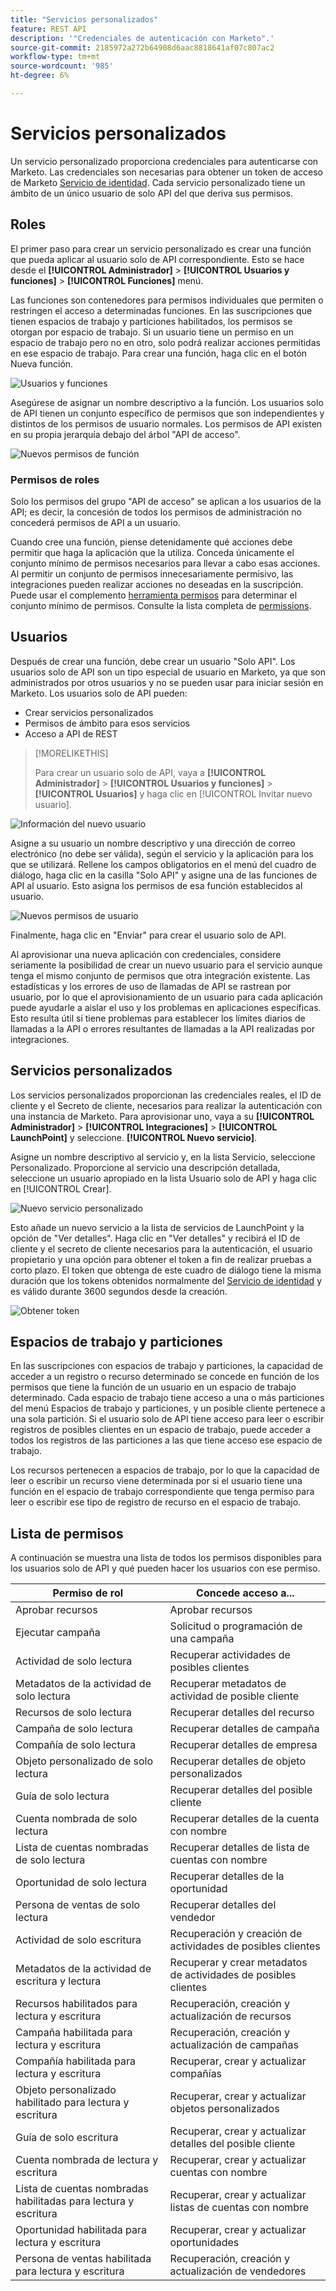 ```yaml
---
title: "Servicios personalizados"
feature: REST API
description: '"Credenciales de autenticación con Marketo".'
source-git-commit: 2185972a272b64908d6aac8818641af07c807ac2
workflow-type: tm+mt
source-wordcount: '985'
ht-degree: 6%

---
```



# Servicios personalizados

Un servicio personalizado proporciona credenciales para autenticarse con Marketo. Las credenciales son necesarias para obtener un token de acceso de Marketo [Servicio de identidad](https://developer.adobe.com/marketo-apis/api/identity/#tag/Identity/operation/identityUsingGET). Cada servicio personalizado tiene un ámbito de un único usuario de solo API del que deriva sus permisos.

## Roles

El primer paso para crear un servicio personalizado es crear una función que pueda aplicar al usuario solo de API correspondiente. Esto se hace desde el **[!UICONTROL Administrador]** > **[!UICONTROL Usuarios y funciones]** > **[!UICONTROL Funciones]** menú.

Las funciones son contenedores para permisos individuales que permiten o restringen el acceso a determinadas funciones. En las suscripciones que tienen espacios de trabajo y particiones habilitados, los permisos se otorgan por espacio de trabajo. Si un usuario tiene un permiso en un espacio de trabajo pero no en otro, solo podrá realizar acciones permitidas en ese espacio de trabajo. Para crear una función, haga clic en el botón Nueva función.

![Usuarios y funciones](assets/admin-users-and-roles-roles.png)

Asegúrese de asignar un nombre descriptivo a la función. Los usuarios solo de API tienen un conjunto específico de permisos que son independientes y distintos de los permisos de usuario normales. Los permisos de API existen en su propia jerarquía debajo del árbol &quot;API de acceso&quot;.

![Nuevos permisos de función](assets/new-role-access-api-permissions.png)

### Permisos de roles

Solo los permisos del grupo &quot;API de acceso&quot; se aplican a los usuarios de la API; es decir, la concesión de todos los permisos de administración no concederá permisos de API a un usuario.

Cuando cree una función, piense detenidamente qué acciones debe permitir que haga la aplicación que la utiliza. Conceda únicamente el conjunto mínimo de permisos necesarios para llevar a cabo esas acciones. Al permitir un conjunto de permisos innecesariamente permisivo, las integraciones pueden realizar acciones no deseadas en la suscripción. Puede usar el complemento [herramienta permisos](endpoint-reference.md) para determinar el conjunto mínimo de permisos. Consulte la lista completa de [permissions](#permission_list).

## Usuarios

Después de crear una función, debe crear un usuario &quot;Solo API&quot;. Los usuarios solo de API son un tipo especial de usuario en Marketo, ya que son administrados por otros usuarios y no se pueden usar para iniciar sesión en Marketo. Los usuarios solo de API pueden:

- Crear servicios personalizados
- Permisos de ámbito para esos servicios
- Acceso a API de REST

>[!MORELIKETHIS]
>
>Para crear un usuario solo de API, vaya a **[!UICONTROL Administrador]** > **[!UICONTROL Usuarios y funciones]** > **[!UICONTROL Usuarios]** y haga clic en [!UICONTROL Invitar nuevo usuario].


![Información del nuevo usuario](assets/new-user-info.png)

Asigne a su usuario un nombre descriptivo y una dirección de correo electrónico (no debe ser válida), según el servicio y la aplicación para los que se utilizará. Rellene los campos obligatorios en el menú del cuadro de diálogo, haga clic en la casilla &quot;Solo API&quot; y asigne una de las funciones de API al usuario. Esto asigna los permisos de esa función establecidos al usuario.

![Nuevos permisos de usuario](assets/new-user-permissions.png)

Finalmente, haga clic en &quot;Enviar&quot; para crear el usuario solo de API.

Al aprovisionar una nueva aplicación con credenciales, considere seriamente la posibilidad de crear un nuevo usuario para el servicio aunque tenga el mismo conjunto de permisos que otra integración existente. Las estadísticas y los errores de uso de llamadas de API se rastrean por usuario, por lo que el aprovisionamiento de un usuario para cada aplicación puede ayudarle a aislar el uso y los problemas en aplicaciones específicas. Esto resulta útil si tiene problemas para establecer los límites diarios de llamadas a la API o errores resultantes de llamadas a la API realizadas por integraciones.

## Servicios personalizados

Los servicios personalizados proporcionan las credenciales reales, el ID de cliente y el Secreto de cliente, necesarios para realizar la autenticación con una instancia de Marketo. Para aprovisionar uno, vaya a su **[!UICONTROL Administrador]** > **[!UICONTROL Integraciones]** > **[!UICONTROL LaunchPoint]** y seleccione. **[!UICONTROL Nuevo servicio]**.

Asigne un nombre descriptivo al servicio y, en la lista Servicio, seleccione Personalizado. Proporcione al servicio una descripción detallada, seleccione un usuario apropiado en la lista Usuario solo de API y haga clic en [!UICONTROL Crear].

![Nuevo servicio personalizado](assets/admin-launchpoint-new-service.png)

Esto añade un nuevo servicio a la lista de servicios de LaunchPoint y la opción de &quot;Ver detalles&quot;. Haga clic en &quot;Ver detalles&quot; y recibirá el ID de cliente y el secreto de cliente necesarios para la autenticación, el usuario propietario y una opción para obtener el token a fin de realizar pruebas a corto plazo. El token que obtenga de este cuadro de diálogo tiene la misma duración que los tokens obtenidos normalmente del [Servicio de identidad](https://developer.adobe.com/marketo-apis/api/identity/#tag/Identity/operation/identityUsingGET) y es válido durante 3600 segundos desde la creación.

![Obtener token](assets/get-token.png)

## Espacios de trabajo y particiones

En las suscripciones con espacios de trabajo y particiones, la capacidad de acceder a un registro o recurso determinado se concede en función de los permisos que tiene la función de un usuario en un espacio de trabajo determinado. Cada espacio de trabajo tiene acceso a una o más particiones del menú Espacios de trabajo y particiones, y un posible cliente pertenece a una sola partición. Si el usuario solo de API tiene acceso para leer o escribir registros de posibles clientes en un espacio de trabajo, puede acceder a todos los registros de las particiones a las que tiene acceso ese espacio de trabajo.

Los recursos pertenecen a espacios de trabajo, por lo que la capacidad de leer o escribir un recurso viene determinada por si el usuario tiene una función en el espacio de trabajo correspondiente que tenga permiso para leer o escribir ese tipo de registro de recurso en el espacio de trabajo.

## Lista de permisos

A continuación se muestra una lista de todos los permisos disponibles para los usuarios solo de API y qué pueden hacer los usuarios con ese permiso.

| Permiso de rol | Concede acceso a... |
| --- | --- |
| Aprobar recursos | Aprobar recursos |
| Ejecutar campaña | Solicitud o programación de una campaña |
| Actividad de solo lectura | Recuperar actividades de posibles clientes |
| Metadatos de la actividad de solo lectura | Recuperar metadatos de actividad de posible cliente |
| Recursos de solo lectura | Recuperar detalles del recurso |
| Campaña de solo lectura | Recuperar detalles de campaña |
| Compañía de solo lectura | Recuperar detalles de empresa |
| Objeto personalizado de solo lectura | Recuperar detalles de objeto personalizados |
| Guía de solo lectura | Recuperar detalles del posible cliente |
| Cuenta nombrada de solo lectura | Recuperar detalles de la cuenta con nombre |
| Lista de cuentas nombradas de solo lectura | Recuperar detalles de lista de cuentas con nombre |
| Oportunidad de solo lectura | Recuperar detalles de la oportunidad |
| Persona de ventas de solo lectura | Recuperar detalles del vendedor |
| Actividad de solo escritura | Recuperación y creación de actividades de posibles clientes |
| Metadatos de la actividad de escritura y lectura | Recuperar y crear metadatos de actividades de posibles clientes |
| Recursos habilitados para lectura y escritura | Recuperación, creación y actualización de recursos |
| Campaña habilitada para lectura y escritura | Recuperación, creación y actualización de campañas |
| Compañía habilitada para lectura y escritura | Recuperar, crear y actualizar compañías |
| Objeto personalizado habilitado para lectura y escritura | Recuperar, crear y actualizar objetos personalizados |
| Guía de solo escritura | Recuperar, crear y actualizar detalles del posible cliente |
| Cuenta nombrada de lectura y escritura | Recuperar, crear y actualizar cuentas con nombre |
| Lista de cuentas nombradas habilitadas para lectura y escritura | Recuperar, crear y actualizar listas de cuentas con nombre |
| Oportunidad habilitada para lectura y escritura | Recuperar, crear y actualizar oportunidades |
| Persona de ventas habilitada para lectura y escritura | Recuperación, creación y actualización de vendedores |
